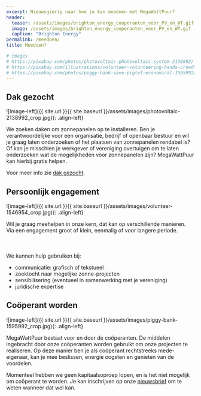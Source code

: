 ```yaml
---
excerpt: Nieuwsgierig naar hoe je kan meedoen met MegaWattPuur?
header:
  teaser: /assets/images/brighton_energy_cooperanten_voor_PV_en_WT.gif
  image: /assets/images/brighton_energy_cooperanten_voor_PV_en_WT.gif
  caption: "Brighton Energy"
permalink: /meedoen/
title: Meedoen?

# images
# https://pixabay.com/photos/photovoltaic-photovoltaic-system-2138992/
# https://pixabay.com/illustrations/volunteer-volunteering-hands-crowd-1546954/
# https://pixabay.com/photos/piggy-bank-save-piglet-economical-1595992/
---
```


Dak gezocht
-----------
![image-left]({{ site.url }}{{ site.baseurl }}/assets/images/photovoltaic-2138992_crop.jpg){: .align-left}

We zoeken daken om zonnepanelen op te installeren. Ben je verantwoordelijke
voor een organisatie, bedrijf of openbaar bestuur en wil je graag laten
onderzoeken of het plaatsen van zonnepanelen rendabel is? Of kan je misschien
je werkgever of vereniging overtuigen om te laten onderzoeken wat de
mogelijkheden voor zonnepanelen zijn? MegaWattPuur kan hierbij gratis helpen.

Voor meer info zie [dak gezocht](/dak).


Persoonlijk engagement
----------------------
![image-left]({{ site.url }}{{ site.baseurl }}/assets/images/volunteer-1546954_crop.jpg){: .align-left}

Wil je graag meehelpen in onze kern, dat kan op verschillende manieren. Via een
engagement groot of klein, eenmalig of voor langere periode.
<br><br><br><br>
We kunnen hulp gebruiken bij:
* communicatie: grafisch of tekstueel
* zoektocht naar mogelijke zonne-projecten
* sensibilisering (eventueel in samenwerking met je vereniging)
* juridische expertise

Coöperant worden
----------------

![image-left]({{ site.url }}{{ site.baseurl }}/assets/images/piggy-bank-1595992_crop.jpg){: .align-left}

MegaWattPuur bestaat voor en door de coöperanten. De middelen ingebracht door
onze coöperanten worden gebruikt om onze projecten te realiseren. Op deze
manier ben je als coöperant rechtstreeks mede-eigenaar, kan je mee beslissen,
energie oogsten en genieten van de voordelen.

Momenteel hebben we geen kapitaalsoproep lopen, en is het niet mogelijk om
coöperant te worden. Je kan inschrijven op onze [nieuwsbrief](/nieuwsbrief) om
te weten wanneer dat wel kan.
